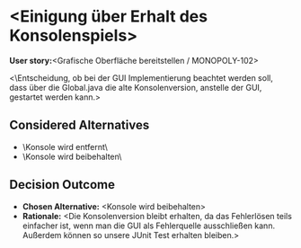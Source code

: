 # \<Einigung über Erhalt des Konsolenspiels\>

**User story:**\<Grafische Oberfläche bereitstellen / MONOPOLY-102\>

<\Entscheidung, ob bei der GUI Implementierung beachtet werden soll, dass über die Global.java die alte Konsolenversion, anstelle der GUI, gestartet werden kann.\>

## Considered Alternatives

* \Konsole wird entfernt\
* \Konsole wird beibehalten\

## Decision Outcome

* **Chosen Alternative:** \<Konsole wird beibehalten\>
* **Rationale:** \<Die Konsolenversion bleibt erhalten, da das Fehlerlösen teils einfacher ist, wenn man die GUI als Fehlerquelle ausschließen kann. Außerdem können so unsere JUnit Test erhalten bleiben.\>
